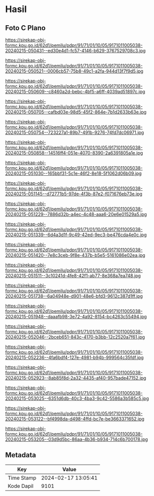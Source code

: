 # Hasil

## Foto C Plano

https://sirekap-obj-formc.kpu.go.id/62d1/pemilu/pdpr/91/71/01/10/05/9171011005038-20240215-050431--ed30e4d1-fc57-4146-b629-3767529708c3.jpg

https://sirekap-obj-formc.kpu.go.id/62d1/pemilu/pdpr/91/71/01/10/05/9171011005038-20240215-050521--0006cb57-75b8-49c1-a2fa-944d13f7f9d5.jpg

https://sirekap-obj-formc.kpu.go.id/62d1/pemilu/pdpr/91/71/01/10/05/9171011005038-20240215-050609--c8460a2d-bebc-4bf5-a6ff-4039ad51897c.jpg

https://sirekap-obj-formc.kpu.go.id/62d1/pemilu/pdpr/91/71/01/10/05/9171011005038-20240215-050705--cafbd03e-98d5-45f2-864e-7b1d2633b63e.jpg

https://sirekap-obj-formc.kpu.go.id/62d1/pemilu/pdpr/91/71/01/10/05/9171011005038-20240215-050754--723227a1-89b7-491b-9276-74fd7dc06971.jpg

https://sirekap-obj-formc.kpu.go.id/62d1/pemilu/pdpr/91/71/01/10/05/9171011005038-20240215-050858--14516ff4-051e-4070-8390-2a6391805a1e.jpg

https://sirekap-obj-formc.kpu.go.id/62d1/pemilu/pdpr/91/71/01/10/05/9171011005038-20240215-051030--165bbf31-5c1e-46f2-8e18-5f1062d06b09.jpg

https://sirekap-obj-formc.kpu.go.id/62d1/pemilu/pdpr/91/71/01/10/05/9171011005038-20240215-051145--d72771b5-97de-4f3b-87e2-f071676eb73e.jpg

https://sirekap-obj-formc.kpu.go.id/62d1/pemilu/pdpr/91/71/01/10/05/9171011005038-20240215-051229--7886d32b-a4ec-4c48-aaa6-20e6e01529a5.jpg

https://sirekap-obj-formc.kpu.go.id/62d1/pemilu/pdpr/91/71/01/10/05/9171011005038-20240215-051339--6d4a3d1f-9c49-42ed-9ec3-be476cda4e0c.jpg

https://sirekap-obj-formc.kpu.go.id/62d1/pemilu/pdpr/91/71/01/10/05/9171011005038-20240215-051420--7e8c3ceb-9f8e-437b-b5e5-5161086e02ea.jpg

https://sirekap-obj-formc.kpu.go.id/62d1/pemilu/pdpr/91/71/01/10/05/9171011005038-20240215-051511--3c10241d-4fe8-42f1-ab77-8e368a7ea748.jpg

https://sirekap-obj-formc.kpu.go.id/62d1/pemilu/pdpr/91/71/01/10/05/9171011005038-20240215-051738--6a04948e-d901-48e6-bfd3-9612c387d1ff.jpg

https://sirekap-obj-formc.kpu.go.id/62d1/pemilu/pdpr/91/71/01/10/05/9171011005038-20240215-051948--daaafb98-3e72-4a92-8154-bc4263c55494.jpg

https://sirekap-obj-formc.kpu.go.id/62d1/pemilu/pdpr/91/71/01/10/05/9171011005038-20240215-052046--2bceb651-843c-4170-b3bb-12c2520a7f61.jpg

https://sirekap-obj-formc.kpu.go.id/62d1/pemilu/pdpr/91/71/01/10/05/9171011005038-20240215-052236--4fa6bdf4-127e-4981-b94b-999564c35fdf.jpg

https://sirekap-obj-formc.kpu.go.id/62d1/pemilu/pdpr/91/71/01/10/05/9171011005038-20240215-052923--8ab85f8d-2a32-4435-af40-957bade47152.jpg

https://sirekap-obj-formc.kpu.go.id/62d1/pemilu/pdpr/91/71/01/10/05/9171011005038-20240215-053025--6351d6db-40c3-4ba3-9c42-5586a3b585c5.jpg

https://sirekap-obj-formc.kpu.go.id/62d1/pemilu/pdpr/91/71/01/10/05/9171011005038-20240215-053122--bf4998da-d498-4ffd-bc7e-be3663371652.jpg

https://sirekap-obj-formc.kpu.go.id/62d1/pemilu/pdpr/91/71/01/10/05/9171011005038-20240215-053205--03d9d5bc-86aa-4b36-b934-714c6b700178.jpg


## Metadata

| Key        | Value               |
| ---------- | ------------------- |
| Time Stamp | 2024-02-17 13:05:41 |
| Kode Dapil | 9101                |



